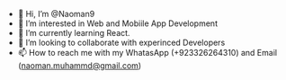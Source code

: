 - 👋 Hi, I’m @Naoman9
- 👀 I’m interested in Web and Mobiile App Development
- 🌱 I’m currently learning React.
- 💞️ I’m looking to collaborate with experinced Developers
- 📫 How to reach me with my WhatasApp (+923326264310) and Email (naoman.muhammd@gmail.com)

<!---
Naoman9/Naoman9 is a ✨ special ✨ repository because its `README.md` (this file) appears on your GitHub profile.
You can click the Preview link to take a look at your changes.
--->

